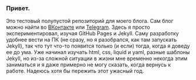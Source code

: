 ### Привет.

Это тестовый полупустой репозиторий для моего блога. Сам блог можно найти во [ВКонтакте](https://vk.com/kirdan) или [Telegram](https://t.me/k_kirdan). Здесь я просто экспериментировал, изучая GitHub Pages и Jekyll. Саму разработку удобнее вести на ПК (не сразу, но я разобрался, как там запускать Jekyll), так что тут что-то появится только (и если) тогда, когда я доведу ее до ума. Уже начинал изучать html, css, liquid и yaml, разные шаблоны Jekyll, но из-за сложной ситуации в жизни мне временно некогда этим заниматься и я даже примерно не могу сказать, когда вернусь к работе. Надеюсь хотя бы пережить этот ужасный год.
